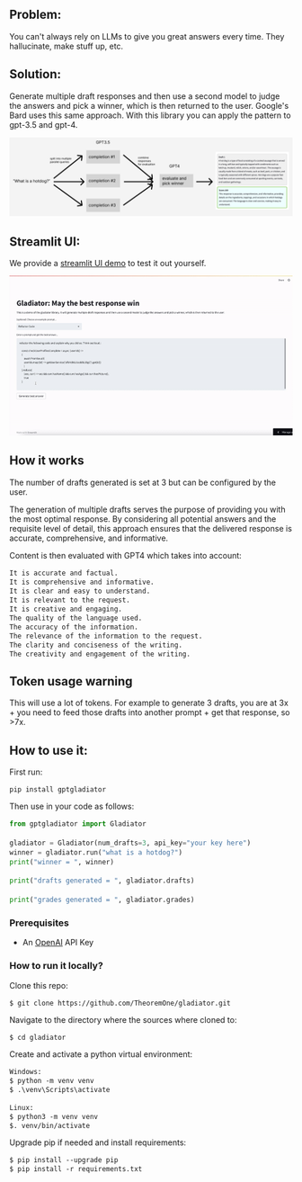 ## Problem:

You can't always rely on LLMs to give you great answers every time. They hallucinate, make stuff up, etc.

## Solution:

Generate multiple draft responses and then use a second model to judge the answers and pick a winner, which is then returned to the user. Google's Bard uses this same approach. With this library you can apply the pattern to gpt-3.5 and gpt-4.

<img src="graphic.png">

## Streamlit UI:

We provide a [streamlit UI demo](https://theoremone-gptgladiator-streamlit-ui-5ljwmm.streamlit.app/) to test it out yourself.

<img src="demo.gif" width="1200px">

## How it works

The number of drafts generated is set at 3 but can be configured by the user.

The generation of multiple drafts serves the purpose of providing you with the most optimal response. By considering all potential answers and the requisite level of detail, this approach ensures that the delivered response is accurate, comprehensive, and informative.

Content is then evaluated with GPT4 which takes into account:

```
It is accurate and factual.
It is comprehensive and informative.
It is clear and easy to understand.
It is relevant to the request.
It is creative and engaging.
The quality of the language used.
The accuracy of the information.
The relevance of the information to the request.
The clarity and conciseness of the writing.
The creativity and engagement of the writing.
```
## Token usage warning

This will use a lot of tokens. For example to generate 3 drafts, you are at 3x + you need to feed those drafts into another prompt + get that response, so >7x.

## How to use it:

First run:

```shell
pip install gptgladiator
```

Then use in your code as follows:

```python
from gptgladiator import Gladiator

gladiator = Gladiator(num_drafts=3, api_key="your key here")
winner = gladiator.run("what is a hotdog?")
print("winner = ", winner)

print("drafts generated = ", gladiator.drafts)

print("grades generated = ", gladiator.grades)
```

### Prerequisites

- An [OpenAI](https://platform.openai.com/) API Key

### How to run it locally?

Clone this repo:

```shell
$ git clone https://github.com/TheoremOne/gladiator.git
```

Navigate to the directory where the sources where cloned to:

```shell
$ cd gladiator
```

Create and activate a python virtual environment:

```shell
Windows:
$ python -m venv venv
$ .\venv\Scripts\activate

Linux:
$ python3 -m venv venv
$. venv/bin/activate
```

Upgrade pip if needed and install requirements:

```shell
$ pip install --upgrade pip
$ pip install -r requirements.txt
```
